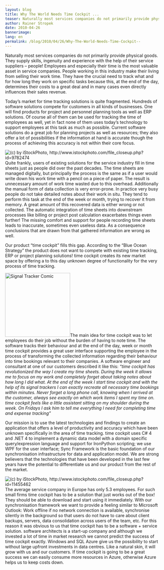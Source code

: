```yaml
---
layout: blog
title: Why The World Needs Time Cockpit ... 
teaser: Naturally most services companies do not primarily provide physical goods. They supply skills, ingenuity and experience with the help of their service suppliers – people! Employees and especially their time is the most valuable asset in service companies. People working in this industry make their living from selling their work time. They have the crucial need to track what and for how long they work on specific tasks because this, at the end of the day, determines their costs to a great deal and in many cases even directly influences their sales revenue. 
author: Rainer Stropek
date: 2010-04-26
bannerimage: 
lang: en
permalink: /blog/2010/04/26/Why-The-World-Needs-Time-Cockpit--
---
```


<p xmlns="http://www.w3.org/1999/xhtml">Naturally most services companies do not primarily provide physical goods. They supply skills, ingenuity and experience with the help of their service suppliers – people! Employees and especially their time is the most valuable asset in service companies. People working in this industry make their living from selling their work time. They have the crucial need to track what and for how long they work on specific tasks because this, at the end of the day, determines their costs to a great deal and in many cases even directly influences their sales revenue.</p><p xmlns="http://www.w3.org/1999/xhtml">Today’s market for time tracking solutions is quite fragmented. Hundreds of software solutions compete for customers in all kinds of businesses. One will find products for project and personnel planning tools as well as ERP solutions. Of course all of them can be used for tracking the time of employees as well, yet in fact none of them uses today’s technology to support employees at this task as much as possible. Current software solutions do a great job for planning projects as well as resources; they also offer a lot of possibilities if the information at hand is accurate though the process of achieving this accuracy is not within their core focus.</p><p xmlns="http://www.w3.org/1999/xhtml">
  <img class="floatLeft" alt="(c) by iStockPhoto, http://www.istockphoto.com/file_closeup.php?id=9782474" src="{{site.baseurl}}/content/images/blog/2010/04/iStock_000009782474XSmall_silver_computer_with_adhesive_notes.jpg" />Quite frankly, users of existing solutions for the service industry fill in time sheets just as people did over the past decades. The time sheets are managed digitally, but principally the process is the same as if a user would write down his work time with a pencil on a piece of paper. The result is unnecessary amount of work time wasted due to this overhead. Additionally the manual form of data collection is very error-prone. In practice very busy people do not take detailed notes about their work in situ. They tend to perform this task at the end of the week or month, trying to recover it from memory. A great amount of this recovered data is either wrong or not collected. The automatic integration of time sheets into downstream processes like billing or project post calculation exacerbates things even further! The missing comfort and support for people recording time sheets leads to inaccurate, sometimes even useless data. As a consequence conclusions that are drawn from that gathered information are wrong as well.</p><p xmlns="http://www.w3.org/1999/xhtml">Our product “time cockpit” fills this gap. According to the “Blue Ocean Strategy” the product does not want to compete with existing time tracking, ERP or project planning solutions! time cockpit creates its new market space by offering a to this day unknown degree of functionality for the very process of time tracking.</p><p xmlns="http://www.w3.org/1999/xhtml">
  <img width="213" height="209" class="floatRight" alt="Signal Tracker Comic" src="{{site.baseurl}}/content/images/blog/2010/04/SignalTrackerSmall.png" />The main idea for time cockpit was to let employees do their job without the burden of having to note time. The software tracks their behaviour and at the end of the day, week or month time cockpit provides a great user interface supporting the employee in the process of transforming the collected information regarding their behaviour into time bookings relevant to their companies. A software engineer and consultant at one of our customers described it like this: <em>“time cockpit has revolutionized the way I create my time sheets. During the week it allows me to focus on my work and completely forget about taking notes about how long I did what. At the end of the week I start time cockpit and with the help of its signal trackers I can exactly recreate all necessary time bookings within minutes. Never forget a long phone call, knowing when I arrived at the customer, always see exactly on which work items I spent my time on. time cockpit feels like a little assistant sitting on my shoulder during the week. On Fridays I ask him to tell me everything I need for completing time and expense tracking”</em></p><p xmlns="http://www.w3.org/1999/xhtml">Our mission is to use the latest technologies and findings to create an application that offers a level of productivity and accuracy which have been unknown specifically in the area of time tracking. time cockpit uses C# 4 and .NET 4 to implement a dynamic data model with a domain specific query/expression language and support for IronPython scripting; we use WPF for the user interface; Sync Framework is the basic foundation of our synchronisation infrastructure for data and application model. We are strong believers that the technologies that have been developed in the last few years have the potential to differentiate us and our product from the rest of the market.</p><p xmlns="http://www.w3.org/1999/xhtml">
  <img class="floatLeft" alt="(c) by iStockPhoto, http://www.istockphoto.com/file_closeup.php?id=11455462" src="{{site.baseurl}}/content/images/blog/2010/04/iStock_000011455462XSmall_cloud_computing.jpg" />The average service company in Europe has only 5.3 employees. For such small firms time cockpit has to be a solution that just works out of the box! They should be able to download and start using it immediately. With our synchronisation framework we want to provide a feeling similar to Microsoft Outlook: Work offline if no network connection is available, synchronise silently in the background so that users do not have to care about client backups, servers, data consolidation across users of the team, etc. For this reason it was obvious to us that time cockpit has to be a software + service solution. software architects is a start-up company and although we invested a lot of time in market research we cannot predict the success of time cockpit exactly. Windows and SQL Azure give us the possibility to start without large upfront investments in data centres. Like a natural skin, it will grow with us and our customers. If time cockpit is going to be a great success we can easily consume more resources in Azure, otherwise Azure helps us to keep costs down. </p>